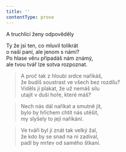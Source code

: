 ```yaml
---
title: ''
contentType: prose
---
```


A truchlící ženy odpověděly

Ty že jsi ten, co mluvil tolikrát  
o naší paní, ale jenom s námi?  
Po hlase věru připadáš nám známý,  
ale tvou tvář lze sotva rozpoznat.

> A proč tak z hloubi srdce naříkáš,  
> že budíš soustrast ve všech bez rozdílu?  
> Viděls ji plakat, že už nemáš sílu  
> utajit v duši hoře, které máš?

> Nech nás dál naříkat a smutně jít,  
> bylo by hříchem chtít nás utěšit,  
> my slyšely to její naříkání.

> Ve tváři byl jí znát tak velký žal,  
> že kdo by se snad na ni zadíval,  
> padl by mrtev od samého štkaní.
